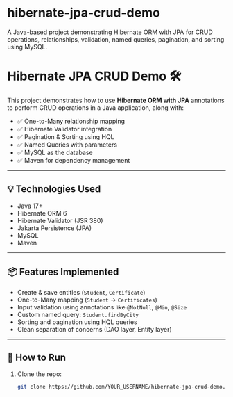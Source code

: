 # hibernate-jpa-crud-demo
A Java-based project demonstrating Hibernate ORM with JPA for CRUD operations, relationships, validation, named queries, pagination, and sorting using MySQL.


# Hibernate JPA CRUD Demo 🛠️

This project demonstrates how to use **Hibernate ORM with JPA** annotations to perform CRUD operations in a Java application, along with:

- ✅ One-to-Many relationship mapping
- ✅ Hibernate Validator integration
- ✅ Pagination & Sorting using HQL
- ✅ Named Queries with parameters
- ✅ MySQL as the database
- ✅ Maven for dependency management

---

## 💡 Technologies Used

- Java 17+
- Hibernate ORM 6
- Hibernate Validator (JSR 380)
- Jakarta Persistence (JPA)
- MySQL
- Maven

---

## 📦 Features Implemented

- Create & save entities (`Student`, `Certificate`)
- One-to-Many mapping (`Student` → `Certificates`)
- Input validation using annotations like `@NotNull`, `@Min`, `@Size`
- Custom named query: `Student.findByCity`
- Sorting and pagination using HQL queries
- Clean separation of concerns (DAO layer, Entity layer)

---

## 🧪 How to Run

1. Clone the repo:
   ```bash
   git clone https://github.com/YOUR_USERNAME/hibernate-jpa-crud-demo.git
